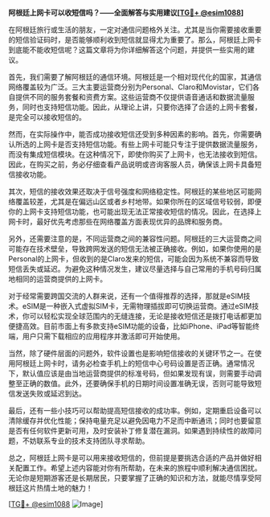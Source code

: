 **阿根廷上网卡可以收短信吗？——全面解答与实用建议[[TG💪+ @esim1088](https://t.me/s/esim1088)]**

在阿根廷旅行或生活的朋友，一定对通信问题格外关注。尤其是当你需要接收重要的短信验证码时，是否能够顺利收到短信就显得尤为重要了。那么，阿根廷上网卡到底能不能收短信呢？这篇文章将为你详细解答这个问题，并提供一些实用的建议。

首先，我们需要了解阿根廷的通信环境。阿根廷是一个相对现代化的国家，其通信网络覆盖较为广泛。三大主要运营商分别为Personal、Claro和Movistar，它们各自提供不同的服务套餐和资费方案。这些运营商不仅提供语音通话和数据流量服务，同时也支持短信功能。因此，从理论上讲，只要你选择了合适的上网卡套餐，是完全可以接收短信的。

然而，在实际操作中，能否成功接收短信还受到多种因素的影响。首先，你需要确认所选的上网卡是否支持短信功能。有些上网卡可能只专注于提供数据流量服务，而没有集成短信模块。在这种情况下，即使你购买了上网卡，也无法接收到短信。因此，在购买之前，务必仔细查看产品说明或咨询客服人员，确保该上网卡具备短信接收功能。

其次，短信的接收效果还取决于信号强度和网络稳定性。阿根廷的某些地区可能网络覆盖较差，尤其是在偏远山区或者乡村地带。如果你所在的区域信号较弱，即便你的上网卡支持短信功能，也可能出现无法正常接收短信的情况。因此，在选择上网卡时，最好优先考虑那些在网络覆盖方面表现优异的品牌和服务商。

另外，还需要注意的是，不同运营商之间的兼容性问题。阿根廷的三大运营商之间可能存在技术壁垒，导致跨网发送的短信无法被正确接收。例如，如果你使用的是Personal的上网卡，但收到的是Claro发来的短信，可能会因为系统不兼容而导致短信丢失或延迟。为避免这种情况发生，建议尽量选择与自己常用的手机号码归属地相同的运营商提供的上网卡。

对于经常需要跨国交流的人群来说，还有一个值得推荐的选择，那就是eSIM技术。eSIM是一种嵌入式虚拟SIM卡，无需物理插拔即可切换运营商。通过eSIM技术，你可以轻松实现全球范围内的无缝连接，无论是接收短信还是拨打电话都更加便捷高效。目前市面上有多款支持eSIM功能的设备，比如iPhone、iPad等智能终端，用户只需下载相应的应用程序并激活即可开始使用。

当然，除了硬件层面的问题外，软件设置也是影响短信接收的关键环节之一。在使用阿根廷上网卡时，请务必检查手机上的短信中心号码设置是否正确。通常情况下，默认值应该是由当地运营商提供的标准号码，但如果发现有误，则需要手动调整至正确的数值。此外，还要确保手机的日期时间设置准确无误，否则可能导致短信发送失败或延迟到达。

最后，还有一些小技巧可以帮助提高短信接收的成功率。例如，定期重启设备可以清除缓存并优化性能；保持电量充足以避免因电力不足而中断通讯；同时也要留意是否有任何软件更新可用，及时安装补丁修复潜在漏洞。如果遇到持续性的故障问题，不妨联系专业的技术支持团队寻求帮助。

总之，阿根廷上网卡是可以用来接收短信的，但前提是要挑选合适的产品并做好相关配置工作。希望上述内容能对你有所帮助，在未来的旅程中顺利解决通信困扰。无论你是短期游客还是长期居民，只要掌握了正确的知识和方法，就能尽情享受阿根廷这片热情土地的魅力！

[[TG💪+ @esim1088](https://t.me/s/esim1088) ![Image](https://i.postimg.cc/4NQfJmqS/Snipaste-2025-05-13-00-14-12.png)]